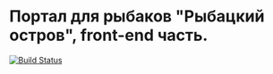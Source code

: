 # Портал для рыбаков "Рыбацкий остров", front-end часть.

[![Build Status](https://travis-ci.com/titovd/devops-mini-course-homework.svg?token=y3HFhrs93iyDpHRJZztq&branch=master)](https://travis-ci.com/titovd/devops-mini-course-homework)

